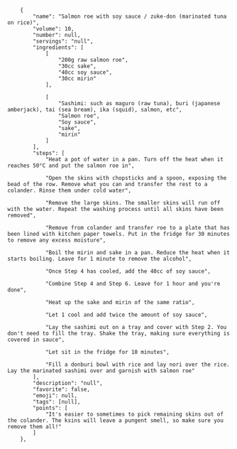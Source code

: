         {
            "name": "Salmon roe with soy sauce / zuke-don (marinated tuna on rice)",
            "volume": 10,
            "number": null,
            "servings": "null",
            "ingredients": [
                [
                    "200g raw salmon roe",
                    "30cc sake",
                    "40cc soy sauce",
                    "30cc mirin"
                ],

                [
                    "Sashimi: such as maguro (raw tuna), buri (japanese amberjack), tai (sea bream), ika (squid), salmon, etc",
                    "Salmon roe",
                    "Soy sauce",
                    "sake",
                    "mirin"
                ]
            ],
            "steps": [
                "Heat a pot of water in a pan. Turn off the heat when it reaches 50°C and put the salmon roe in",

                "Open the skins with chopsticks and a spoon, exposing the bead of the row. Remove what you can and transfer the rest to a colander. Rinse them under cold water",

                "Remove the large skins. The smaller skins will run off with the water. Repeat the washing process until all skins have been removed",

                "Remove from colander and transfer roe to a plate that has been lined with kitchen paper towels. Put in the fridge for 30 minutes to remove any excess moisture",

                "Boil the mirin and sake in a pan. Reduce the heat when it starts boiling. Leave for 1 minute to remove the alcohol",

                "Once Step 4 has cooled, add the 40cc of soy sauce",

                "Combine Step 4 and Step 6. Leave for 1 hour and you're done",

                "Heat up the sake and mirin of the same ratio",

                "Let 1 cool and add twice the amount of soy sauce",

                "Lay the sashimi out on a tray and cover with Step 2. You don't need to fill the tray. Shake the tray, making sure everything is covered in sauce",

                "Let sit in the fridge for 10 minutes",

                "Fill a donburi bowl with rice and lay nori over the rice. Lay the marinated sashimi over and garnish with salmon roe"
            ],
            "description": "null",
            "favorite": false,
            "emoji": null,
            "tags": [null],
            "points": [
                "It's easier to sometimes to pick remaining skins out of the colander. The ksins will leave a pungent smell, so make sure you remove them all!"
            ]
        },